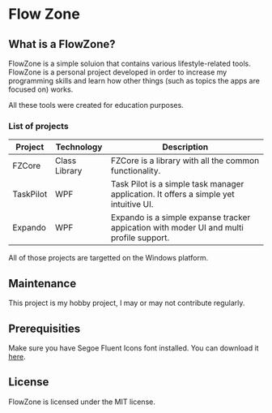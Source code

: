 # Flow Zone
## What is a FlowZone?

<p>FlowZone is a simple soluion that contains various lifestyle-related tools. FlowZone is a personal project developed in order to increase my programming skills and learn how other things (such as topics the apps are focused on) works.</p>

<p>All these tools were created for education purposes.</p>

### List of projects

|Project|Technology|Description|
|-------|----------|-----------|
|FZCore|Class Library|FZCore is a library with all the common functionality.|
|TaskPilot|WPF|Task Pilot is a simple task manager application. It offers a simple yet intuitive UI.|
|Expando|WPF|Expando is a simple expanse tracker appication with moder UI and multi profile support.|

<p>All of those projects are targetted on the Windows platform.</p>

## Maintenance
<p>This project is my hobby project, I may or may not contribute regularly.</p>

## Prerequisities
<p>Make sure you have Segoe Fluent Icons font installed. You can download it <a href="https://aka.ms/SegoeFluentIcons">here</a>.</p>

## License
<p>FlowZone is licensed under the MIT license.</p>
